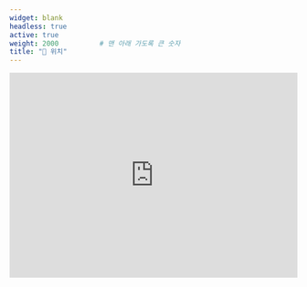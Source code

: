 ```yaml
---
widget: blank
headless: true
active: true
weight: 2000          # 맨 아래 가도록 큰 숫자
title: "📍 위치"
---
```


<div style="width:100%;max-width:1200px;margin:0 auto;">
  <iframe
    src="https://maps.google.com/maps?q=35.8469,127.1297&z=15&output=embed"
    width="100%" height="360" style="border:0;"
    allowfullscreen="" loading="lazy"
    referrerpolicy="no-referrer-when-downgrade">
  </iframe>
</div>
